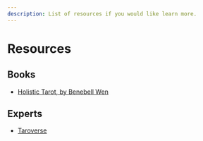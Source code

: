 ```yaml
---
description: List of resources if you would like learn more.
---
```


# Resources

## Books

* [Holistic Tarot, by Benebell Wen](https://www.amazon.com/Holistic-Tarot-Integrative-Approach-Personal/dp/158394835X/ref=asc\_df\_158394835X/?tag=hyprod-20\&linkCode=df0\&hvadid=312129792228\&hvpos=\&hvnetw=g\&hvrand=16860711556383341152\&hvpone=\&hvptwo=\&hvqmt=\&hvdev=c\&hvdvcmdl=\&hvlocint=\&hvlocphy=9031923\&hvtargid=pla-434338904153\&psc=1\&tag=\&ref=\&adgrpid=60258872617\&hvpone=\&hvptwo=\&hvadid=312129792228\&hvpos=\&hvnetw=g\&hvrand=16860711556383341152\&hvqmt=\&hvdev=c\&hvdvcmdl=\&hvlocint=\&hvlocphy=9031923\&hvtargid=pla-434338904153)



## Experts

* [Taroverse](https://www.youtube.com/c/Taroverse)

